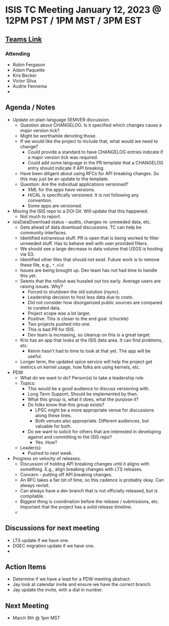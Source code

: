 # ISIS TC Meeting January 12, 2023 @ 12PM PST / 1PM MST / 3PM EST

## [Teams Link](https://teams.microsoft.com/dl/launcher/launcher.html?url=%2f_%23%2fl%2fmeetup-join%2f19%3ameeting_YWRkZjdiMGUtZWJlOC00OWMzLThlMTItZTk0Y2MyM2E1MWE0%40thread.v2%2f0%3fcontext%3d%257b%2522Tid%2522%253a%25220693b5ba-4b18-4d7b-9341-f32f400a5494%2522%252c%2522Oid%2522%253a%2522c27c6e98-e45a-45ff-aea5-7f10d6fe67c1%2522%257d%26anon%3dtrue&type=meetup-join&deeplinkId=e54b3969-3c7f-4efb-9cad-ee99cf639f86&directDl=true&msLaunch=true&enableMobilePage=true&suppressPrompt=true)

### Attending
- Robin Fergason
- Adam Paquette
- Kris Becker
- Victor Silva
- Audrie Fennema
- 
## Agenda / Notes
- Update on plain language SEMVER discussion.
  - Question about CHANGELOG. Is it specified which changes cause a major version tick?
  - Might be worthwhile denoting those.
  - If we would like the project to include that, what would we need to change?
    - Could provide a standard to have CHANGELOG entries indicate if a major version tick was required.
    - Could add some language in the PR template that a CHANGELOG entry should indicate if API breaking.
  - Have been diligent about using RFCs for API breaking changes. So this may just be an update to the template.
  - Question: Are the individual applications versioned?
    - XML for the apps have versions.
    - HiCAL is specifically versioned. It is not following any convention. 
    - Some apps are versioned.
- Moving the ISIS repo to a DOI Git. Will update that this happened.
  - Not much to report.
- isisDataDownload status - audits, changes re: unneeded data, etc.
  - Gets ahead of data download discussions. TC can help be community interfaces.
  - Identified extraneous stuff. PR is open that is being worked to filter unneeded stuff. Has to behave well with user provided filters.
  - We should see a large decrease in data volume that USGS is hosting via S3.
  - Identified other files that should not exist. Future work is to remove these file, e.g., `*.old`
  - Issues are being brought up. Dev team has not had time to handle this yet.
  - Seems that the rollout was hussled out too early. Average users are raising issues. Why?
    - Forced to shutdown the old solution (rsync).
    - Leadership decision to host less data due to costs.
    - Did not consider how disorganized public sources are compared to curated data.
    - Project scope was a lot larger.
    - Positive: This is closer to the end goal. (chuckle)
    - Two projects pushed into one.
    - This is bad PR for ISIS.
    - Dev team is increasing, so cleanup on this is a great target.
  - Kris has an app that looks at the ISIS data area. It can find problems, etc.
    - Kelvin hasn't had to time to look at that yet. The app will be useful.
  - Longer term, the updated spice service will help the project get metrics on kernel usage, how folks are using kernels, etc.
- PDW
  - What do we want to do? Person(s) to take a leadership role.
  - Topics:
    - This would be a good audience to discuss versioning with.
    - Long Term Support; Should be implemented by then.
    - What this group is, what it does, what the purpose it?
    - Do folks know that this group exists?
      - LPSC might be a more appropriate venue for discussions along these lines.
      - Both venues also appropriate. Different audiences, but valuable for both.
    - Do we want to solicit for others that are interested in developing against and committing to the ISIS repo?
      - Yes. How?
  - Leader(s):
    - Pushed to next week.
- Progress on velocity of releases.
  - Discussion of holding API breaking changes until it aligns with something. E.g., align breaking changes with LTS releases.
  - Concern - putting off API breaking changes.
  - An RFC takes a fair bit of time, so this cadence is probably okay. Can always revisit.
  - Can always have a dev branch that is not officially released, but is compilable.
  - Biggest thing is coordination before the release / submissions, etc. Important that the project has a solid release timeline.
  - 

## Discussions for next meeting
- LTS update if we have one.
- DGEC migration update if we have one.
-  

## Action Items
- Determine if we have a lead for a PDW meeting abstract.
- Jay look at calendar invite and ensure we have the correct branch.
- Jay update the invite, with a dial in number.

## Next Meeting
- March 9th @ 1pm MST
